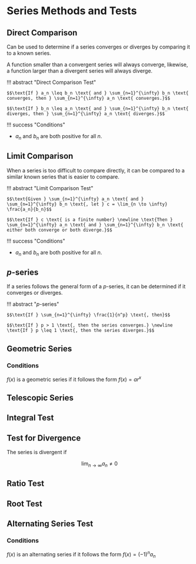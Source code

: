 # Series Methods and Tests

## Direct Comparison
Can be used to determine if a series converges or diverges by comparing it to a known series.

A function smaller than a convergent series will always converge, likewise, a function larger than a divergent series will always diverge.

!!! abstract "Direct Comparison Test"

    $$\text{If } a_n \leq b_n \text{ and } \sum_{n=1}^{\infty} b_n \text{ converges, then } \sum_{n=1}^{\infty} a_n \text{ converges.}$$

    $$\text{If } b_n \leq a_n \text{ and } \sum_{n=1}^{\infty} b_n \text{ diverges, then } \sum_{n=1}^{\infty} a_n \text{ diverges.}$$

!!! success "Conditions"
* $a_n$ and $b_n$ are both positive for all $n$.

## Limit Comparison
When a series is too difficult to compare directly, it can be compared to a similar known series that is easier to compare.

!!! abstract "Limit Comparison Test"

    $$\text{Given } \sum_{n=1}^{\infty} a_n \text{ and } \sum_{n=1}^{\infty} b_n \text{, let } c = \lim_{n \to \infty} \frac{a_n}{b_n}$$

    $$\text{If } c \text{ is a finite number} \newline \text{Then } \sum_{n=1}^{\infty} a_n \text{ and } \sum_{n=1}^{\infty} b_n \text{ either both converge or both diverge.}$$

!!! success "Conditions"
* $a_n$ and $b_n$ are both positive for all $n$.

## $p$-series
If a series follows the general form of a $p$-series, it can be determined if it converges or diverges.

!!! abstract "$p$-series"

    $$\text{If } \sum_{n=1}^{\infty} \frac{1}{n^p} \text{, then}$$

    $$\text{If } p > 1 \text{, then the series converges.} \newline \text{If } p \leq 1 \text{, then the series diverges.}$$

## Geometric Series

### Conditions
$f(x)$ is a geometric series if it follows the form $f(x) = ar^x$

## Telescopic Series

## Integral Test

## Test for Divergence

The series is divergent if

$$
\lim_{n \to \infty} a_n \neq 0
$$

## Ratio Test

## Root Test

## Alternating Series Test

### Conditions
$f(x)$ is an alternating series if it follows the form $f(x) = (-1)^n a_n$


